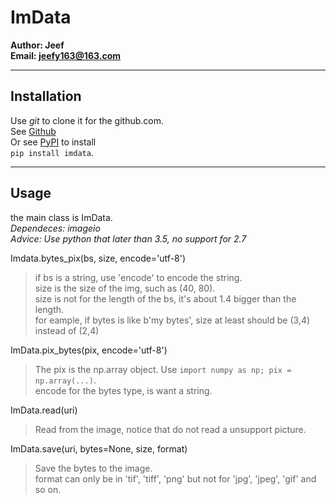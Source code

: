 # ImData

**Author: Jeef**  
**Email: jeefy163@163.com**

----------
## Installation
Use _git_ to clone it for the github.com.  
See [Github](https://github.com/jeefies/imdata)  
Or see [PyPI](https://pypi.org/project/imdata) to install  
`pip install imdata`.

-------------
## Usage
the main class is ImData.  
_Dependeces: imageio_  
_Advice: Use python that later than 3.5, no support for 2.7_

Imdata.bytes\_pix(bs, size, encode='utf-8')
> if bs is a string, use 'encode' to encode the string.  
> size is the size of the img, such as (40, 80).  
> size is not for the length of the bs, it's about 1.4 bigger than the length.  
> for eample, if bytes is like b'my bytes', size at least should be (3,4) instead of (2,4)

ImData.pix\_bytes(pix, encode='utf-8')
> The pix is the np.array object. Use `import numpy as np; pix = np.array(...)`.  
> encode for the bytes type, is want a string.  

ImData.read(uri)
> Read from the image, notice that do not read a unsupport picture.

ImData.save(uri, bytes=None, size, format)
> Save the bytes to the image.  
> format can only be in 'tif', 'tiff', 'png' but not for 'jpg', 'jpeg', 'gif' and so on.  
